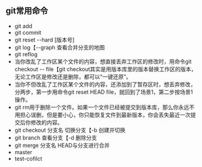## git常用命令
  - git add 
  - git commit 
  - git reset --hard [版本号]
  - git log【--graph 查看合并分支的地图
  - git reflog
  - 当你改乱了工作区某个文件的内容，想直接丢弃工作区的修改时，用命令git checkout -- file【git checkout其实是用版本库里的版本替换工作区的版本，无论工作区是修改还是删除，都可以“一键还原”。
  - 当你不但改乱了工作区某个文件的内容，还添加到了暂存区时，想丢弃修改，分两步，第一步用命令git reset HEAD file，就回到了场景1，第二步按场景1操作。
  - git rm用于删除一个文件。如果一个文件已经被提交到版本库，那么你永远不用担心误删，但是要小心，你只能恢复文件到最新版本，你会丢失最近一次提交后你修改的内容。
  - git checkout 分支名 切换分支【-b 创建并切换
  - git branch 查看分支【-d 删除分支
  - git merge 分支名 HEAD与分支进行合并
  - master
  - test-cofilct
